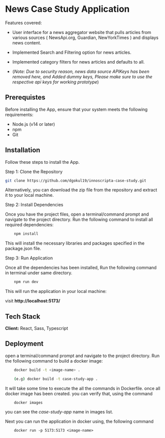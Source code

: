 
# News Case Study Application

Features covered:
- User interface for a news aggregator website that pulls articles from various sources ( NewsApi.org, Guardian, NewYorkTimes ) and displays news content.
- Implemented Search and Filtering option for news articles.
- Implemented category filters for news articles and defaults to all.

- (*Note: Due to security reason, news data source APIKeys has been removed here, and Added dummy keys, Please make sure to use the respective api keys for working prototype*)

## Prerequistes
Before installing the App, ensure that your system meets the following requirements:

- Node.js (v14 or later)
- npm  
- Git


## Installation

Follow these steps to install the App.

Step 1: Clone the Repository

```bash
git clone https://github.com/dgokul19/innoscripta-case-study.git
```
Alternatively, you can download the zip file from the repository and extract it to your local machine.

Step 2: Install Dependencies

Once you have the project files, open a terminal/command prompt and navigate to the project directory. Run the following command to install all required dependencies:

```bash
    npm install
```
This will install the necessary libraries and packages specified in the package.json file.


Step 3: Run Application

Once all the dependencies has been installed,  Run the following command in terminal under same directory.

```bash
    npm run dev
```

This will run the application in your local machine:

visit **http://localhost:5173/**

## Tech Stack

**Client:** React, Sass, Typescript


## Deployment

open a terminal/command prompt and navigate to the project directory. Run the following command to build a docker image:

```bash
    docker build -t <image-name> .

    (e.g) docker build -t case-study-app .
```

It will take some time to execute the all the commands in Dockerfile. once all docker image has been created. you can verify that, using the command 

```
    docker images
```
you can see the *case-study-app* name in images list.

Next you can run the application in docker using, the following command

```
    docker run -p 5173:5173 <image-name>

```
